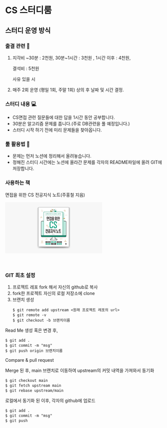 # CS 스터디룸

## 스터디 운영 방식

### 출결 관련 🧦

1. 지각비 ~30분 : 2천원, 30분~1시간 : 3천원 , 1시간 이후 : 4천원,

   결석비 : 5천원

   사유 있을 시

2. 매주 2회 운영 (평일 1회, 주말 1회) 상의 후 날짜 및 시간 결정.

### 스터디 내용 💻

- CS면접 관련 질문들에 대한 답을 1시간 동안 공부합니다.
- 30분은 알고리즘 문제를 풉니다.(주로 DB관련을 풀 예정입니다.)
- 스터디 시작 하기 전에 미리 문제들을 찾아옵니다.

### 툴 활용법 🔎

- 문제는 먼저 노션에 정리해서 올려놓습니다.
- 정해진 스터디 시간에는 노션에 올라간 문제를 각자의 README파일에 올려 GIT에 저장합니다.

### 사용하는 책

면접을 위한 CS 전공지식 노트(주홍철 지음)

![image](book.png)

<br>

### GIT 최초 설정

1. 프로젝트 레포 fork 해서 자신의 github로 복사
2. fork한 프로젝트 자신의 로컬 저장소에 clone
3. 브랜치 생성
   ```
   $ git remote add upstream <원래 프로젝트 레포의 url>
   $ git remote -v
   $ git checkout -b 브랜치이름
   ```

Read Me 생성 혹은 변경 후,

```
$ git add .
$ git commit -m "msg"
$ git push origin 브랜치이름
```

Compare & pull request

Merge 된 후, main 브랜치로 이동하여 upstream의 커밋 내역을 가져와서 동기화

```
$ git checkout main
$ git fetch upstream main
$ git rebase upstream/main
```

로컬에서 동기화 된 이후, 각자의 github에 업로드

```
$ git add .
$ git commit -m "msg"
$ git push
```

<br><br>
